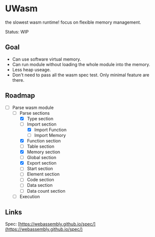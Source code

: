 # UWasm

the slowest wasm runtime! focus on flexible memory management.

Status: WIP

## Goal

* Can use software virtual memory.
* Can run module without loading the whole module into the memory.
* Less heap useage.
* Don't need to pass all the wasm spec test. Only minimal feature are there.

## Roadmap

* [ ] Parse wasm module
    * [ ] Parse sections
        * [x] Type section
        * [ ] Import section
            * [x] Import Function
            * [ ] Import Memory
        * [x] Function section
        * [ ] Table section
        * [x] Memory section
        * [ ] Global section
        * [x] Export section
        * [ ] Start section
        * [ ] Element section
        * [ ] Code section
        * [ ] Data section
        * [ ] Data count section
    * [ ] Execution

## Links

Spec: [https://webassembly.github.io/spec/](https://webassembly.github.io/spec/)
